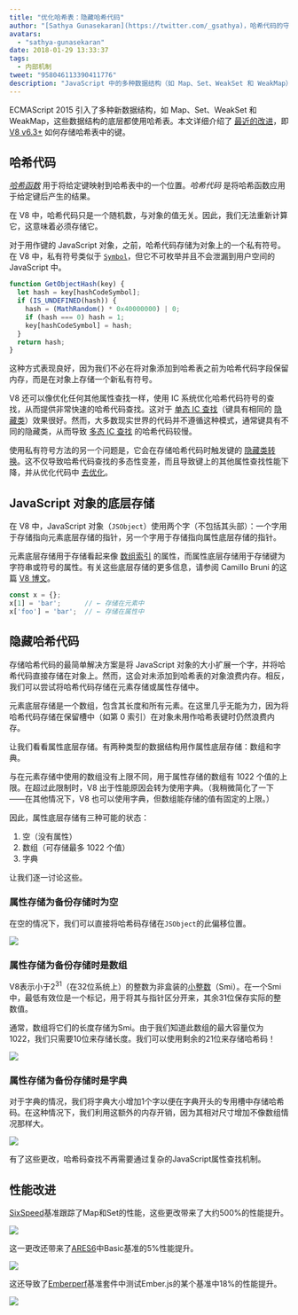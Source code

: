 ```yaml
---
title: "优化哈希表：隐藏哈希代码"
author: "[Sathya Gunasekaran](https://twitter.com/_gsathya)，哈希代码的守护者"
avatars:
  - "sathya-gunasekaran"
date: 2018-01-29 13:33:37
tags:
  - 内部机制
tweet: "958046113390411776"
description: "JavaScript 中的多种数据结构（如 Map、Set、WeakSet 和 WeakMap）底层都使用哈希表。本文解释了 V8 v6.3 如何改进哈希表的性能。"
---
```

ECMAScript 2015 引入了多种新数据结构，如 Map、Set、WeakSet 和 WeakMap，这些数据结构的底层都使用哈希表。本文详细介绍了 [最近的改进](https://bugs.chromium.org/p/v8/issues/detail?id=6404)，即 [V8 v6.3+](/blog/v8-release-63) 如何存储哈希表中的键。

<!--truncate-->
## 哈希代码

[_哈希函数_](https://en.wikipedia.org/wiki/Hash_function) 用于将给定键映射到哈希表中的一个位置。_哈希代码_ 是将哈希函数应用于给定键后产生的结果。

在 V8 中，哈希代码只是一个随机数，与对象的值无关。因此，我们无法重新计算它，这意味着必须存储它。

对于用作键的 JavaScript 对象，之前，哈希代码存储为对象上的一个私有符号。在 V8 中，私有符号类似于 [`Symbol`](https://developer.mozilla.org/en-US/docs/Web/JavaScript/Reference/Global_Objects/Symbol)，但它不可枚举并且不会泄漏到用户空间的 JavaScript 中。

```js
function GetObjectHash(key) {
  let hash = key[hashCodeSymbol];
  if (IS_UNDEFINED(hash)) {
    hash = (MathRandom() * 0x40000000) | 0;
    if (hash === 0) hash = 1;
    key[hashCodeSymbol] = hash;
  }
  return hash;
}
```

这种方式表现良好，因为我们不必在将对象添加到哈希表之前为哈希代码字段保留内存，而是在对象上存储一个新私有符号。

V8 还可以像优化任何其他属性查找一样，使用 IC 系统优化哈希代码符号的查找，从而提供非常快速的哈希代码查找。这对于 [单态 IC 查找](https://en.wikipedia.org/wiki/Inline_caching#Monomorphic_inline_caching)（键具有相同的 [隐藏类](/)）效果很好。然而，大多数现实世界的代码并不遵循这种模式，通常键具有不同的隐藏类，从而导致 [多态 IC 查找](https://en.wikipedia.org/wiki/Inline_caching#Megamorphic_inline_caching) 的哈希代码较慢。

使用私有符号方法的另一个问题是，它会在存储哈希代码时触发键的 [隐藏类转换](/#fast-property-access)。这不仅导致哈希代码查找的多态性变差，而且导致键上的其他属性查找性能下降，并从优化代码中 [去优化](https://floitsch.blogspot.com/2012/03/optimizing-for-v8-inlining.html)。

## JavaScript 对象的底层存储

在 V8 中，JavaScript 对象（`JSObject`）使用两个字（不包括其头部）：一个字用于存储指向元素底层存储的指针，另一个字用于存储指向属性底层存储的指针。

元素底层存储用于存储看起来像 [数组索引](https://tc39.es/ecma262/#sec-array-index) 的属性，而属性底层存储用于存储键为字符串或符号的属性。有关这些底层存储的更多信息，请参阅 Camillo Bruni 的这篇 [V8 博文](/blog/fast-properties)。

```js
const x = {};
x[1] = 'bar';      // ← 存储在元素中
x['foo'] = 'bar';  // ← 存储在属性中
```

## 隐藏哈希代码

存储哈希代码的最简单解决方案是将 JavaScript 对象的大小扩展一个字，并将哈希代码直接存储在对象上。然而，这会对未添加到哈希表的对象浪费内存。相反，我们可以尝试将哈希代码存储在元素存储或属性存储中。

元素底层存储是一个数组，包含其长度和所有元素。在这里几乎无能为力，因为将哈希代码存储在保留槽中（如第 0 索引）在对象未用作哈希表键时仍然浪费内存。

让我们看看属性底层存储。有两种类型的数据结构用作属性底层存储：数组和字典。

与在元素存储中使用的数组没有上限不同，用于属性存储的数组有 1022 个值的上限。在超过此限制时，V8 出于性能原因会转为使用字典。（我稍微简化了一下——在其他情况下，V8 也可以使用字典，但数组能存储的值有固定的上限。）

因此，属性底层存储有三种可能的状态：

1. 空（没有属性）
2. 数组（可存储最多 1022 个值）
3. 字典

让我们逐一讨论这些。

### 属性存储为备份存储时为空

在空的情况下，我们可以直接将哈希码存储在`JSObject`的此偏移位置。

![](/_img/hash-code/properties-backing-store-empty.png)

### 属性存储为备份存储时是数组

V8表示小于2<sup>31</sup>（在32位系统上）的整数为非盒装的[小整数](https://wingolog.org/archives/2011/05/18/value-representation-in-javascript-implementations)（Smi）。在一个Smi中，最低有效位是一个标记，用于将其与指针区分开来，其余31位保存实际的整数值。

通常，数组将它们的长度存储为Smi。由于我们知道此数组的最大容量仅为1022，我们只需要10位来存储长度。我们可以使用剩余的21位来存储哈希码！

![](/_img/hash-code/properties-backing-store-array.png)

### 属性存储为备份存储时是字典

对于字典的情况，我们将字典大小增加1个字以便在字典开头的专用槽中存储哈希码。在这种情况下，我们利用这额外的内存开销，因为其相对尺寸增加不像数组情况那样大。

![](/_img/hash-code/properties-backing-store-dictionary.png)

有了这些更改，哈希码查找不再需要通过复杂的JavaScript属性查找机制。

## 性能改进

[SixSpeed](https://github.com/kpdecker/six-speed)基准跟踪了Map和Set的性能，这些更改带来了大约500%的性能提升。

![](/_img/hash-code/sixspeed.png)

这一更改还带来了[ARES6](https://webkit.org/blog/7536/jsc-loves-es6/)中Basic基准的5%性能提升。

![](/_img/hash-code/ares-6.png)

这还导致了[Emberperf](http://emberperf.eviltrout.com/)基准套件中测试Ember.js的某个基准中18%的性能提升。

![](/_img/hash-code/emberperf.jpg)
